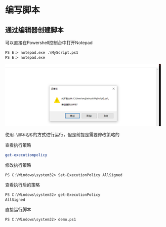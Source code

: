 # 编写脚本

## 通过编辑器创建脚本

可以直接在Powershell控制台中打开Notepad

```
PS E:> notepad.exe .\MyScript.ps1
PS E:> notepad.exe
```

![image-20210114112859937](img/image-20210114112859937.png)

使用`.\脚本名称`的方式进行运行，但是前提是需要修改策略的

查看执行策略

```powershell
get-executionpolicy
```

修改执行策略

```
PS C:\Windows\system32> Set-ExecutionPolicy AllSigned
```

查看执行后的策略

```
PS C:\Windows\system32> get-ExecutionPolicy
AllSigned
```

直接运行脚本

```
PS C:\Windows\system32> demo.ps1
```